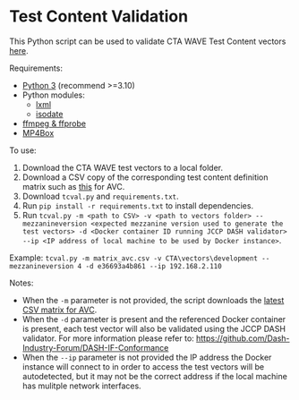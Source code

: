 # Test Content Validation
This Python script can be used to validate CTA WAVE Test Content vectors 
[here](https://dash.akamaized.net/WAVE/vectors/).

Requirements:
- [Python 3](https://www.python.org) (recommend >=3.10)
- Python modules:
  - [lxml](https://lxml.de/)
  - [isodate](https://github.com/gweis/isodate/)
- [ffmpeg & ffprobe](http://ffmpeg.org/)
- [MP4Box](http://gpac.io/)

To use:
1. Download the CTA WAVE test vectors to a local folder.
2. Download a CSV copy of the corresponding test content definition matrix such as 
[this](https://docs.google.com/spreadsheets/d/1hxbqBdJEEdVIDEkpjZ8f5kvbat_9VGxwFP77AXA_0Ao/) for AVC.
3. Download `tcval.py` and  `requirements.txt`.
4. Run `pip install -r requirements.txt` to install dependencies.
5. Run `tcval.py -m <path to CSV> -v <path to vectors folder> --mezzanineversion <expected mezzanine version used to generate the test vectors> -d <Docker container ID running JCCP DASH validator> --ip <IP address of local machine to be used by Docker instance>`.

Example:
`tcval.py -m matrix_avc.csv -v CTA\vectors\development --mezzanineversion 4 -d e36693a4b861 --ip 192.168.2.110`

Notes: 
- When the `-m` parameter is not provided, the script downloads the 
[latest CSV matrix for AVC](https://docs.google.com/spreadsheets/d/1hxbqBdJEEdVIDEkpjZ8f5kvbat_9VGxwFP77AXA_0Ao/).
- When the `-d` parameter is present and the referenced Docker container is present, 
each test vector will also be validated using the JCCP DASH validator.
For more information please refer to: https://github.com/Dash-Industry-Forum/DASH-IF-Conformance
- When the `--ip` parameter is not provided the IP address the Docker instance will connect to in order to access 
the test vectors will be autodetected, but it may not be the correct address if the local machine has mulitple 
network interfaces.